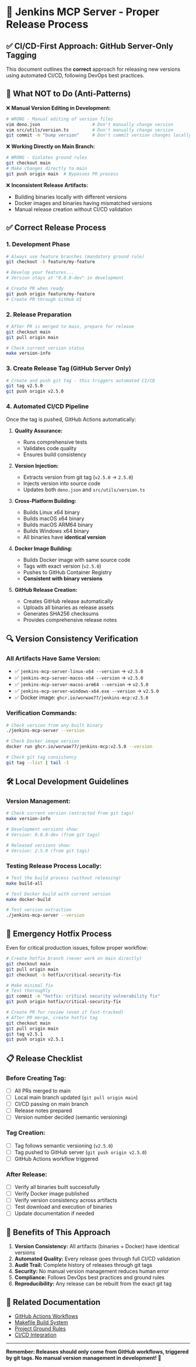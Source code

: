 # 🚀 Jenkins MCP Server - Proper Release Process

## ✅ **CI/CD-First Approach: GitHub Server-Only Tagging**

This document outlines the **correct** approach for releasing new versions using
automated CI/CD, following DevOps best practices.

## 🚫 **What NOT to Do (Anti-Patterns)**

❌ **Manual Version Editing in Development:**

```bash
# WRONG - Manual editing of version files
vim deno.json                    # Don't manually change version
vim src/utils/version.ts         # Don't manually change version
git commit -m "bump version"     # Don't commit version changes locally
```

❌ **Working Directly on Main Branch:**

```bash
# WRONG - Violates ground rules
git checkout main
# Make changes directly to main
git push origin main  # Bypasses PR process
```

❌ **Inconsistent Release Artifacts:**

- Building binaries locally with different versions
- Docker images and binaries having mismatched versions
- Manual release creation without CI/CD validation

## ✅ **Correct Release Process**

### **1. Development Phase**

```bash
# Always use feature branches (mandatory ground rule)
git checkout -b feature/my-feature

# Develop your features...
# Version stays at "0.0.0-dev" in development

# Create PR when ready
git push origin feature/my-feature
# Create PR through GitHub UI
```

### **2. Release Preparation**

```bash
# After PR is merged to main, prepare for release
git checkout main
git pull origin main

# Check current version status
make version-info
```

### **3. Create Release Tag (GitHub Server Only)**

```bash
# Create and push git tag - this triggers automated CI/CD
git tag v2.5.0
git push origin v2.5.0
```

### **4. Automated CI/CD Pipeline**

Once the tag is pushed, GitHub Actions automatically:

1. **Quality Assurance:**
   - Runs comprehensive tests
   - Validates code quality
   - Ensures build consistency

2. **Version Injection:**
   - Extracts version from git tag (`v2.5.0` → `2.5.0`)
   - Injects version into source code
   - Updates both `deno.json` and `src/utils/version.ts`

3. **Cross-Platform Building:**
   - Builds Linux x64 binary
   - Builds macOS x64 binary
   - Builds macOS ARM64 binary
   - Builds Windows x64 binary
   - All binaries have **identical version**

4. **Docker Image Building:**
   - Builds Docker image with same source code
   - Tags with exact version (`v2.5.0`)
   - Pushes to GitHub Container Registry
   - **Consistent with binary versions**

5. **GitHub Release Creation:**
   - Creates GitHub release automatically
   - Uploads all binaries as release assets
   - Generates SHA256 checksums
   - Provides comprehensive release notes

## 🔍 **Version Consistency Verification**

### **All Artifacts Have Same Version:**

- ✅ `jenkins-mcp-server-linux-x64 --version` → `v2.5.0`
- ✅ `jenkins-mcp-server-macos-x64 --version` → `v2.5.0`
- ✅ `jenkins-mcp-server-macos-arm64 --version` → `v2.5.0`
- ✅ `jenkins-mcp-server-windows-x64.exe --version` → `v2.5.0`
- ✅ Docker image: `ghcr.io/worwae77/jenkins-mcp:v2.5.0`

### **Verification Commands:**

```bash
# Check version from any built binary
./jenkins-mcp-server --version

# Check Docker image version
docker run ghcr.io/worwae77/jenkins-mcp:v2.5.0 --version

# Check git tag consistency
git tag --list | tail -1
```

## 🛠️ **Local Development Guidelines**

### **Version Management:**

```bash
# Check current version (extracted from git tags)
make version-info

# Development versions show:
# Version: 0.0.0-dev (from git tags)

# Released versions show:
# Version: 2.5.0 (from git tags)
```

### **Testing Release Process Locally:**

```bash
# Test the build process (without releasing)
make build-all

# Test Docker build with current version
make docker-build

# Test version extraction
./jenkins-mcp-server --version
```

## 🚨 **Emergency Hotfix Process**

Even for critical production issues, follow proper workflow:

```bash
# Create hotfix branch (never work on main directly)
git checkout main
git pull origin main
git checkout -b hotfix/critical-security-fix

# Make minimal fix
# Test thoroughly
git commit -m "hotfix: critical security vulnerability fix"
git push origin hotfix/critical-security-fix

# Create PR for review (even if fast-tracked)
# After PR merge, create hotfix tag
git checkout main
git pull origin main
git tag v2.5.1
git push origin v2.5.1
```

## 📋 **Release Checklist**

### **Before Creating Tag:**

- [ ] All PRs merged to main
- [ ] Local main branch updated (`git pull origin main`)
- [ ] CI/CD passing on main branch
- [ ] Release notes prepared
- [ ] Version number decided (semantic versioning)

### **Tag Creation:**

- [ ] Tag follows semantic versioning (`v2.5.0`)
- [ ] Tag pushed to GitHub server (`git push origin v2.5.0`)
- [ ] GitHub Actions workflow triggered

### **After Release:**

- [ ] Verify all binaries built successfully
- [ ] Verify Docker image published
- [ ] Verify version consistency across artifacts
- [ ] Test download and execution of binaries
- [ ] Update documentation if needed

## 🎯 **Benefits of This Approach**

1. **Version Consistency:** All artifacts (binaries + Docker) have identical
   versions
2. **Automated Quality:** Every release goes through full CI/CD validation
3. **Audit Trail:** Complete history of releases through git tags
4. **Security:** No manual version management reduces human error
5. **Compliance:** Follows DevOps best practices and ground rules
6. **Reproducibility:** Any release can be rebuilt from the exact git tag

## 🔗 **Related Documentation**

- [GitHub Actions Workflows](../.github/workflows/)
- [Makefile Build System](../Makefile)
- [Project Ground Rules](../.github/copilot-instructions.md)
- [CI/CD Integration](CI_CD_INTEGRATION.md)

---

**Remember: Releases should only come from GitHub workflows, triggered by git
tags. No manual version management in development! 🎯**
